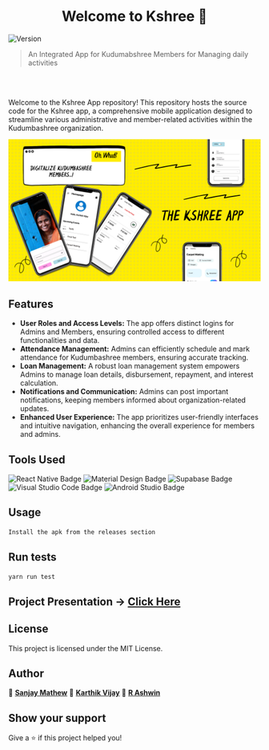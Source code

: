 <h1 align="center">Welcome to Kshree 👋</h1>
<p>
  <img alt="Version" src="https://img.shields.io/badge/version-1.0.0-blue.svg?cacheSeconds=2592000" />
</p>

> An Integrated App for Kudumabshree Members for Managing daily activities

<br>
<br>

Welcome to the Kshree App repository! This repository hosts the source code for the Kshree app, a comprehensive mobile application designed to streamline various administrative and member-related activities within the Kudumbashree organization.

<p float="left" align="center">

<img src="/assets/kshree pics.png"/>

</p>

## Features

- **User Roles and Access Levels:** The app offers distinct logins for Admins and Members, ensuring controlled access to different functionalities and data.
- **Attendance Management:** Admins can efficiently schedule and mark attendance for Kudumbashree members, ensuring accurate tracking.
- **Loan Management:** A robust loan management system empowers Admins to manage loan details, disbursement, repayment, and interest calculation.
- **Notifications and Communication:** Admins can post important notifications, keeping members informed about organization-related updates.
- **Enhanced User Experience:** The app prioritizes user-friendly interfaces and intuitive navigation, enhancing the overall experience for members and admins.

## Tools Used

![React Native Badge](https://img.shields.io/badge/React%20Native-61DAFB?logo=react&logoColor=000&style=for-the-badge) ![Material Design Badge](https://img.shields.io/badge/Material%20Design-757575?logo=materialdesign&logoColor=fff&style=for-the-badge) ![Supabase Badge](https://img.shields.io/badge/Supabase-3FCF8E?logo=supabase&logoColor=fff&style=for-the-badge)
![Visual Studio Code Badge](https://img.shields.io/badge/Visual%20Studio%20Code-007ACC?logo=visualstudiocode&logoColor=fff&style=for-the-badge) ![Android Studio Badge](https://img.shields.io/badge/Android%20Studio-3DDC84?logo=androidstudio&logoColor=fff&style=for-the-badge)



## Usage

```sh
Install the apk from the releases section
```

## Run tests

```sh
yarn run test
```

## Project Presentation -> [Click Here](https://www.canva.com/design/DAFk4BvRsXI/ropbjroz6UclPzqAhq-j4Q/view?utm_content=DAFk4BvRsXI&utm_campaign=designshare&utm_medium=link&utm_source=publishsharelink)

## License
This project is licensed under the MIT License.

## Author

👤 **[Sanjay Mathew](https://github.com/M3BIONIX)**
👤 **[Karthik Vijay](https://www.karthikvijaytech.me/)**
👤 **[R Ashwin](https://github.com/ashwin417)**


## Show your support

Give a ⭐️ if this project helped you!
